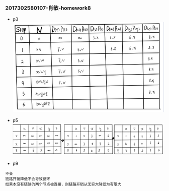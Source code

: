### 2017302580107-肖敏-homework8
- p3
![](p3.jpg)

- p5
![](p5.jpg)

- p9
```angular2html
不会
链路开销降低不会导致循环
如果本没有链路的两个节点被连接，则链路开销从无穷大降低为有限大
```